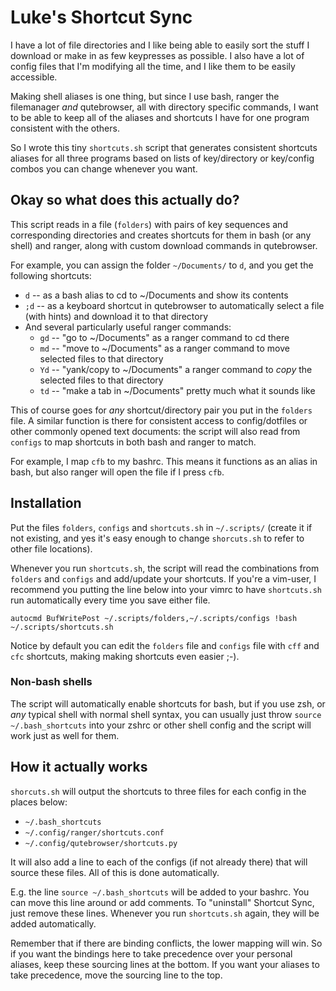 # Luke's Shortcut Sync

I have a lot of file directories and I like being able to easily sort the stuff I download or make in as few keypresses as possible.
I also have a lot of config files that I'm modifying all the time, and I like them to be easily accessible.

Making shell aliases is one thing, but since I use bash, ranger the filemanager *and*  qutebrowser, all with directory specific commands, I want to be able to keep all of the aliases and shortcuts I have for one program consistent with the others.

So I wrote this tiny `shortcuts.sh` script that generates consistent shortcuts aliases for all three programs based on lists of key/directory or key/config combos you can change whenever you want.

## Okay so what does this actually do?

This script reads in a file (`folders`) with pairs of key sequences and corresponding directories and creates shortcuts for them in bash (or any shell) and ranger, along with custom download commands in qutebrowser.

For example, you can assign the folder `~/Documents/` to `d`, and you get the following shortcuts:

+ `d` -- as a bash alias to cd to ~/Documents and show its contents
+ `;d` -- as a keyboard shortcut in qutebrowser to automatically select a file (with hints) and download it to that directory
+ And several particularly useful ranger commands:
	+ `gd` -- "go to ~/Documents" as a ranger command to cd there
	+ `md` -- "move to ~/Documents" as a ranger command to move selected files to that directory
	+ `Yd` -- "yank/copy to ~/Documents" a ranger command to *copy* the selected files to that directory
	+ `td` -- "make a tab in ~/Documents" pretty much what it sounds like

This of course goes for *any* shortcut/directory pair you put in the `folders` file.
A similar function is there for consistent access to config/dotfiles or other commonly opened text documents: the script will also read from `configs` to map shortcuts in both bash and ranger to match.

For example, I map `cfb` to my bashrc. This means it functions as an alias in bash, but also ranger will open the file if I press `cfb`.

## Installation

Put the files `folders`, `configs` and `shortcuts.sh` in `~/.scripts/` (create it if not existing, and yes it's easy enough to change `shorcuts.sh` to refer to other file locations).

Whenever you run `shortcuts.sh`, the script will read the combinations from `folders` and `configs` and add/update your shortcuts. If you're a vim-user, I recommend you putting the line below into your vimrc to have `shortcuts.sh` run automatically every time you save either file.

```vim
autocmd BufWritePost ~/.scripts/folders,~/.scripts/configs !bash ~/.scripts/shortcuts.sh
```

Notice by default you can edit the `folders` file and `configs` file with `cff` and `cfc` shortcuts, making making shortcuts even easier ;-).

### Non-bash shells

The script will automatically enable shortcuts for bash, but if you use zsh, or *any* typical shell with normal shell syntax, you can usually just throw `source ~/.bash_shortcuts` into your zshrc or other shell config and the script will work just as well for them.

## How it actually works

`shorcuts.sh` will output the shortcuts to three files for each config in the places below:

+ `~/.bash_shortcuts`
+ `~/.config/ranger/shortcuts.conf`
+ `~/.config/qutebrowser/shortcuts.py`

It will also add a line to each of the configs (if not already there) that will source these files. All of this is done automatically.

E.g. the line `source ~/.bash_shortcuts` will be added to your bashrc. You can move this line around or add comments. To "uninstall" Shortcut Sync, just remove these lines. Whenever you run `shortcuts.sh` again, they will be added automatically.

Remember that if there are binding conflicts, the lower mapping will win. So if you want the bindings here to take precedence over your personal aliases, keep these sourcing lines at the bottom. If you want your aliases to take precedence, move the sourcing line to the top.
